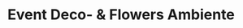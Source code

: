 ---
title: "Event Deco- & Flowers Ambiente"
url: /dresden/event-deco-und-flowers-ambiente/
shop: Raumausstattung
---